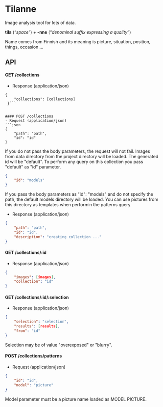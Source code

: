# Tilanne

Image analysis tool for lots of data.



**tila** (“*space*”) +‎ **-nne** (“*denominal suffix expressing a quality*”)

Name comes from Finnish and its meaning is  picture, situation, position, things, occasion ...

## API

#### GET /collections
- Response (application/json)
```
{
    "collections": [collections]
 }``` 

  
#### POST /collections
- Request (application/json)
```json
{
	"path": "path",
	"id": "id"
}
```
If you do not pass the body parameters, the request will not fail. Images from data directory from the project directory will be loaded. The generated id will be "default". To perform any query on this collection you pass "default" as "id" parameter.

```json
{
	"id": "models"
}
```
If you pass the body parameters as "id": "models" and do not specify the path, the default models directory will be loaded.
You can use pictures from this directory as templates when performin the patterns query

- Response (application/json)
```json
{
	"path": "path",
	"id": "id",
    "description": "creating collection ..."
}
```

  
#### GET /collections/:id
- Response (application/json)
```json
{
    "images": [images],
    "collection": "id"
}
```

#### GET /collections/:id/:selection
- Response (application/json)
```json
{
    "selection": "selection",
    "results": [results],
    "from": "id"
}
```
Selection may be of value "overexposed" or "blurry".

#### POST /collections/patterns
- Request (application/json)
```json
{
	"id": "id",
	"model": "picture"
}
```
Model parameter must be a picture name loaded as MODEL PICTURE.







